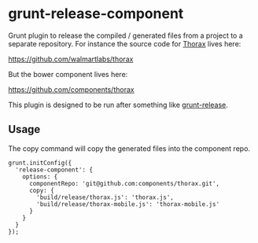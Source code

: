# grunt-release-component

Grunt plugin to release the compiled / generated files from a project to a separate repository. For instance the source code for [Thorax](http://thoraxjs.org) lives here:

https://github.com/walmartlabs/thorax

But the bower component lives here:

https://github.com/components/thorax

This plugin is designed to be run after something like [grunt-release](https://github.com/geddski/grunt-release
).

## Usage

The copy command will copy the generated files into the component repo.

    grunt.initConfig({
      'release-component': {
        options: {
          componentRepo: 'git@github.com:components/thorax.git',
          copy: {
            'build/release/thorax.js': 'thorax.js',
            'build/release/thorax-mobile.js': 'thorax-mobile.js'
          }
        }
      }
    });



